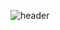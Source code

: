 ![header](https://capsule-render.vercel.app/api?type=venom&color=auto&height=300&section=header&text=Welcome%20To%20Tomneng's%20GitHub&fontSize=90)


<!--
**Tomneng/Tomneng** is a ✨ _special_ ✨ repository because its `README.md` (this file) appears on your GitHub profile.

Here are some ideas to get you started:

- 🔭 I’m currently working on ...
- 🌱 I’m currently learning ...
- 👯 I’m looking to collaborate on ...
- 🤔 I’m looking for help with ...
- 💬 Ask me about ...
- 📫 How to reach me: ...
- 😄 Pronouns: ...
- ⚡ Fun fact: ...
-->

